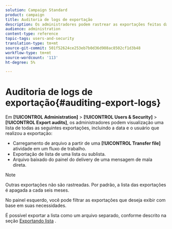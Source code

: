 ```yaml
---
solution: Campaign Standard
product: campaign
title: Auditoria de logs de exportação
description: Os administradores podem rastrear as exportações feitas da Adobe Campaign.
audience: administration
content-type: reference
topic-tags: users-and-security
translation-type: tm+mt
source-git-commit: 501f52624ce253eb7b0d36d908ac8502cf1d3b48
workflow-type: tm+mt
source-wordcount: '113'
ht-degree: 5%

---
```



# Auditoria de logs de exportação{#auditing-export-logs}

Em **[!UICONTROL Administration]** > **[!UICONTROL Users & Security]** > **[!UICONTROL Export audits]**, os administradores podem visualização uma lista de todas as seguintes exportações, incluindo a data e o usuário que realizou a exportação:

* Carregamento de arquivo a partir de uma **[!UICONTROL Transfer file]** atividade em um fluxo de trabalho.
* Exportação de lista de uma lista ou sublista.
* Arquivo baixado do painel do delivery de uma mensagem de mala direta.

>[!NOTE]
>
>Outras exportações não são rastreadas. Por padrão, a lista das exportações é apagada a cada seis meses.

No painel esquerdo, você pode filtrar as exportações que deseja exibir com base em suas necessidades.

É possível exportar a lista como um arquivo separado, conforme descrito na seção [Exportando lista](../../automating/using/exporting-lists.md) .
